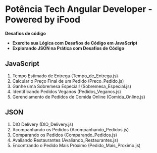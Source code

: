 # Potência Tech Angular Developer - Powered by iFood

**Desafios de código**

- **Exercite sua Lógica com Desafios de Código em JavaScript**
- **Explorando JSON na Prática com Desafios de Código**
## JavaScript

1. Tempo Estimado de Entrega (Tempo_de_Entrega.js)
2. Calcular o Preço Final de um Pedido (Preco_Pedido.js)
3. Ganhe uma Sobremesa Especial! (Sobremesa_Especial.js)
4. Identificando Pedidos Veganos (Pedidos_Veganos.js)
5. Gerenciamento de Pedidos de Comida Online (Comida_Online.js)
## JSON

1. DIO Delivery (DIO_Delivery.js)
2. Acompanhando os Pedidos (Acompanhando_Pedidos.js)
3. Comparando os Pedidos (Comparando_Pedidos.js)
4. Avaliando Restaurantes (Avaliando_Restaurantes.js)
5. Encontrando o Pedido Mais Próximo (Pedido_Mais_Proximo.js)